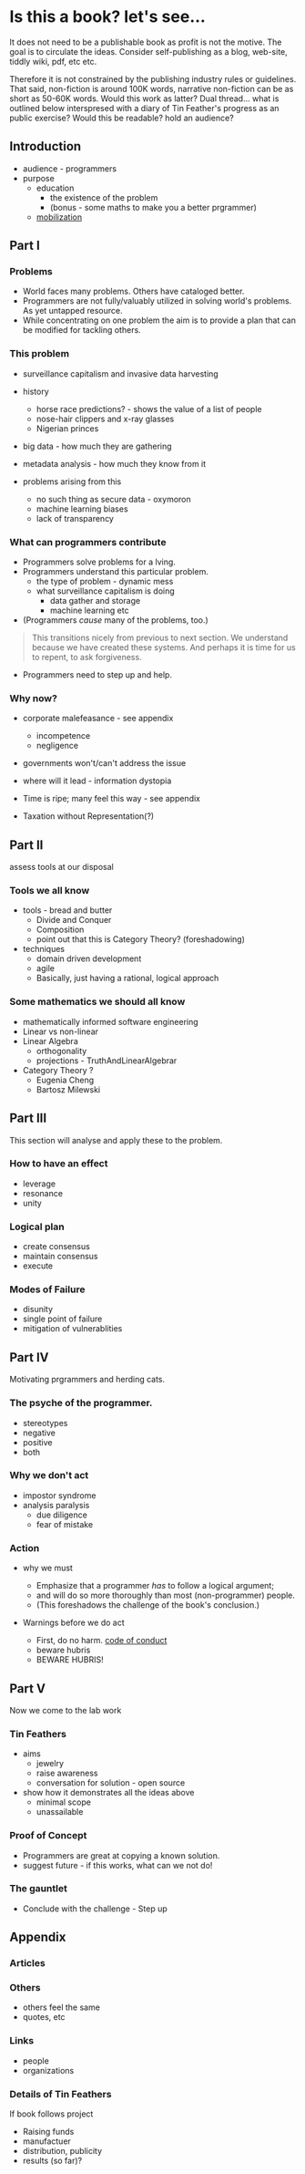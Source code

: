 # Is this a book? let's see...

It does not need to be a publishable book as profit is not the motive. The
goal is to circulate the ideas. Consider self-publishing as a blog, web-site,
tiddly wiki, pdf, etc etc.

Therefore it is not constrained by the publishing industry rules or guidelines.
That said, non-fiction is around 100K words, narrative non-fiction can be as
short as 50-60K words. Would this work as latter? Dual thread... what is
outlined below interspresed with a diary of Tin Feather's progress as an public
exercise? Would this be readable? hold an audience?


## Introduction
* audience - programmers
* purpose
    * education
        * the existence of the problem
        * (bonus - some maths to make you a better prgrammer)
    * [mobilization](https://github.com/tin-feather/TinFeather/blob/develop/StatementOfPurpose.md#secondary-purpose)


## Part I

### Problems
* World faces many problems. Others have cataloged better.
* Programmers are not fully/valuably utilized in solving world's
problems. As yet untapped resource.
* While concentrating on one problem the aim is to provide a plan
that can be modified for tackling others.

### This problem
* surveillance capitalism and invasive data harvesting
* history
    * horse race predictions? - shows the value of a list of people
    * nose-hair clippers and x-ray glasses
    * Nigerian princes

* big data - how much they are gathering
* metadata analysis - how much they know from it
* problems arising from this
    * no such thing as secure data - oxymoron
    * machine learning biases
    * lack of transparency

### What can programmers contribute
* Programmers solve problems for a lving.
* Programmers understand this particular problem.
    * the type of problem - dynamic mess
    * what surveillance capitalism is doing
        * data gather and storage
        * machine learning etc
* (Programmers _cause_ many of the problems, too.)

> This transitions nicely from previous to next section. We
> understand because we have created these systems. And perhaps
> it is time for us to repent, to ask forgiveness.

* Programmers need to step up and help.

### Why now?
* corporate malefeasance - see appendix
    * incompetence
    * negligence
* governments won't/can't address the issue
* where will it lead - information dystopia
* Time is ripe; many feel this way - see appendix

* Taxation without Representation(?)



## Part II
assess tools at our disposal

### Tools we all know
* tools - bread and butter
    * Divide and Conquer
    * Composition
    * point out that this is Category Theory? (foreshadowing)
* techniques
    * domain driven development
    * agile
    * Basically, just having a rational, logical approach

### Some mathematics we should all know
* mathematically informed software engineering
* Linear vs non-linear
* Linear Algebra
    * orthogonality
    * projections -  TruthAndLinearAlgebrar
* Category Theory ?
    * Eugenia Cheng
    * Bartosz Milewski


## Part III
This section will analyse and apply these to the problem.

### How to have an effect
* leverage
* resonance
* unity

### Logical plan
* create consensus
* maintain consensus
* execute

### Modes of Failure
* disunity
* single point of failure
* mitigation of vulnerablities


## Part IV
Motivating prgrammers and herding cats.

### The psyche of the programmer.
* stereotypes
* negative
* positive
* both

### Why we don't act
* impostor syndrome
* analysis paralysis
    * due diligence
    * fear of mistake

### Action
* why we must
    * Emphasize that a programmer _has_ to follow a logical argument;
    * and will do so more thoroughly than most (non-programmer) people.
    * (This foreshadows the challenge of the book's conclusion.)

* Warnings before we do act
    * First, do no harm. [code of conduct](CodeOfConduct.md)
    * beware hubris
    * BEWARE HUBRIS!


## Part V
Now we come to the lab work

### Tin Feathers
* aims
    * jewelry
    * raise awareness
    * conversation for solution - open source
* show how it demonstrates all the ideas above
    * minimal scope
    * unassailable

### Proof of Concept
* Programmers are great at copying a known solution.
* suggest future - if this works, what can we not do!

### The gauntlet
* Conclude with the challenge - Step up


## Appendix
### Articles
### Others
* others feel the same
* quotes, etc
### Links
* people
* organizations
### Details of Tin Feathers
If book follows project
* Raising funds
* manufactuer
* distribution, publicity
* results (so far)?


